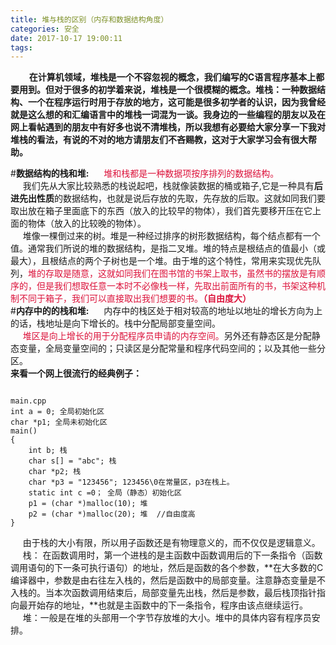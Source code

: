 ```yaml
---
title: 堆与栈的区别（内存和数据结构角度）
categories: 安全
date: 2017-10-17 19:00:11
tags:
---
```

**&nbsp;&nbsp;&nbsp;&nbsp;&nbsp;&nbsp;&nbsp;&nbsp;&nbsp;在计算机领域，堆栈是一个不容忽视的概念，我们编写的C语言程序基本上都要用到。但对于很多的初学着来说，堆栈是一个很模糊的概念。堆栈：一种数据结构、一个在程序运行时用于存放的地方，这可能是很多初学者的认识，因为我曾经就是这么想的和汇编语言中的堆栈一词混为一谈。我身边的一些编程的朋友以及在网上看帖遇到的朋友中有好多也说不清堆栈，所以我想有必要给大家分享一下我对堆栈的看法，有说的不对的地方请朋友们不吝赐教，这对于大家学习会有很大帮助。**</br>
<!-- more -->
#**数据结构的栈和堆:**
&nbsp;&nbsp;&nbsp;&nbsp;&nbsp;<font color=#DC143C>堆和栈都是一种数据项按序排列的数据结构。</font></br>
&nbsp;&nbsp;&nbsp;&nbsp;&nbsp;我们先从大家比较熟悉的栈说起吧，栈就像装数据的桶或箱子,它是一种具有**后进先出性质**的数据结构，也就是说后存放的先取，先存放的后取。这就如同我们要取出放在箱子里面底下的东西（放入的比较早的物体），我们首先要移开压在它上面的物体（放入的比较晚的物体）。</br>
&nbsp;&nbsp;&nbsp;&nbsp;&nbsp;堆像一棵倒过来的树。堆是一种经过排序的树形数据结构，每个结点都有一个值。通常我们所说的堆的数据结构，是指二叉堆。堆的特点是根结点的值最小（或最大），且根结点的两个子树也是一个堆。由于堆的这个特性，常用来实现优先队列，<font color=#DC143C>堆的存取是随意，这就如同我们在图书馆的书架上取书，虽然书的摆放是有顺序的，但是我们想取任意一本时不必像栈一样，先取出前面所有的书，书架这种机制不同于箱子，我们可以直接取出我们想要的书。**（自由度大）**</font></br>
#**内存中的的栈和堆:**
&nbsp;&nbsp;&nbsp;&nbsp;&nbsp;内存中的栈区处于相对较高的地址以地址的增长方向为上的话，栈地址是向下增长的。栈中分配局部变量空间。</br>
&nbsp;&nbsp;&nbsp;&nbsp;&nbsp;<font color=#DC143C>堆区是向上增长的用于分配程序员申请的内存空间。</font>另外还有静态区是分配静态变量，全局变量空间的；只读区是分配常量和程序代码空间的；以及其他一些分区。
</br>
**来看一个网上很流行的经典例子：**</br>
<pre><code>
main.cpp  
int a = 0; 全局初始化区  
char *p1; 全局未初始化区  
main()  
{  
    int b; 栈  
    char s[] = "abc"; 栈  
    char *p2; 栈  
    char *p3 = "123456"; 123456\0在常量区，p3在栈上。  
    static int c =0； 全局（静态）初始化区  
    p1 = (char *)malloc(10); 堆  
    p2 = (char *)malloc(20); 堆  //自由度高
}
</code></pre>
&nbsp;&nbsp;&nbsp;&nbsp;&nbsp;由于栈的大小有限，所以用子函数还是有物理意义的，而不仅仅是逻辑意义。
&nbsp;&nbsp;&nbsp;&nbsp;&nbsp;栈： 在函数调用时，第一个进栈的是主函数中函数调用后的下一条指令（函数调用语句的下一条可执行语句）的地址，然后是函数的各个参数，**在大多数的C编译器中，参数是由右往左入栈的，然后是函数中的局部变量。注意静态变量是不入栈的。当本次函数调用结束后，局部变量先出栈，然后是参数，最后栈顶指针指向最开始存的地址，**也就是主函数中的下一条指令，程序由该点继续运行。  
&nbsp;&nbsp;&nbsp;&nbsp;&nbsp;堆：一般是在堆的头部用一个字节存放堆的大小。堆中的具体内容有程序员安排。
